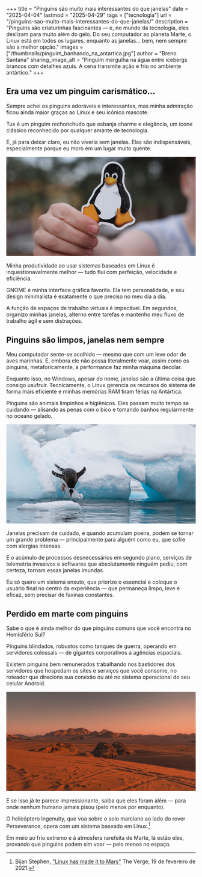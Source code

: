 +++
title = "Pinguins são muito mais interessantes do que janelas"
date = "2025-04-04"
lastmod = "2025-04-29"
tags = ["tecnologia"]
url = "/pinguins-sao-muito-mais-interessantes-do-que-janelas/"
description = "Pinguins são criaturinhas fascinantes — e, no mundo da tecnologia, eles deslizam para muito além do gelo. Do seu computador ao planeta Marte, o Linux está em todos os lugares, enquanto as janelas… bem, nem sempre são a melhor opção."
images = ["/thumbnails/pinguim_banhando_na_antartica.jpg"]
author = "Breno Santana"
sharing_image_alt = "Pinguim mergulha na água entre icebergs brancos com detalhes azuis. A cena transmite ação e frio no ambiente antártico."
+++

## Era uma vez um pinguim carismático...

Sempre achei os pinguins adoráveis e interessantes, mas minha admiração ficou ainda maior graças ao Linux e seu icônico mascote.

Tux é um pinguim rechonchudo que esbanja charme e elegância, um ícone clássico reconhecido por qualquer amante de tecnologia.

E, já para deixar claro, eu não viveria sem janelas. Elas são indispensáveis, especialmente porque eu moro em um lugar muito quente.

![Mão segura adesivo de pinguim "Tux", mascote do Linux, em foco. Fundo desfocado com árvores. Tons de preto, branco e laranja.](tux.jpg "Reprodução: Real Tough Candy")

Minha produtividade ao usar sistemas baseados em Linux é inquestionavelmente melhor — tudo flui com perfeição, velocidade e eficiência.

GNOME é minha interface gráfica favorita. Ela tem personalidade, e seu design minimalista é exatamente o que preciso no meu dia a dia.

A função de espaços de trabalho virtuais é impecável. Em segundos, organizo minhas janelas, alterno entre tarefas e mantenho meu fluxo de trabalho ágil e sem distrações.

## Pinguins são limpos, janelas nem sempre

Meu computador sente-se acolhido — mesmo que com um leve odor de aves marinhas. E, embora ele não possa literalmente voar, assim como os pinguins, metaforicamente, a performance faz minha máquina decolar.

Enquanto isso, no Windows, apesar do nome, janelas são a última coisa que consigo usufruir. Tecnicamente, o Linux gerencia os recursos do sistema de forma mais eficiente e minhas memórias RAM tiram férias na Antártica.

Pinguins são animais limpinhos e higiênicos. Eles passam muito tempo se cuidando — alisando as penas com o bico e tomando banhos regularmente no oceano gelado.

![Pinguim mergulha na água entre icebergs brancos com detalhes azuis. A cena transmite ação e frio no ambiente antártico.](pinguim_banhando_na_antartica.jpg "Reprodução: Birger Strahl")

Janelas precisam de cuidado, e quando acumulam poeira, podem se tornar um grande problema — principalmente para alguém como eu, que sofre com alergias intensas.

E o acúmulo de processos desnecessários em segundo plano, serviços de telemetria invasivos e softwares que absolutamente ninguém pediu, com certeza, tornam essas janelas imundas.

Eu só quero um sistema enxuto, que priorize o essencial e coloque o usuário final no centro da experiência — que permaneça limpo, leve e eficaz, sem precisar de faxinas constantes.

## Perdido em marte com pinguins

Sabe o que é ainda melhor do que pinguins comuns que você encontra no Hemisfério Sul?

Pinguins blindados, robustos como tanques de guerra, operando em servidores colossais — de gigantes corporativos a agências espaciais.

Existem pinguins bem remunerados trabalhando nos bastidores dos servidores que hospedam os sites e serviços que você consome, no roteador que direciona sua conexão ou até no sistema operacional do seu celular Android.

![Deserto ao entardecer com dunas e rochas sob céu estrelado. Tons quentes de laranja e vermelho criam um ambiente sereno e deslumbrante. Autor do texto quer que a imagem represente um cenário em marte.](paisagem_marciana.jpg "Reprodução: Danielle Colucci")

E se isso já te parece impressionante, saiba que eles foram além — para onde nenhum humano jamais pisou (pelo menos por enquanto).

O helicóptero Ingenuity, que voa sobre o solo marciano ao lado do rover Perseverance, opera com um sistema baseado em Linux.[^1]

Em meio ao frio extremo e à atmosfera rarefeita de Marte, lá estão eles, provando que pinguins podem sim voar — pelo menos no espaço.

[^1]: Bijan Stephen, ["Linux has made it to Mars"](https://www.theverge.com/2021/2/19/22291324/linux-perseverance-mars-curiosity-ingenuity) The Verge, 19 de fevereiro de 2021.